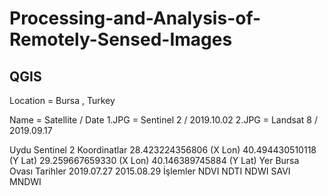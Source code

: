 # Processing-and-Analysis-of-Remotely-Sensed-Images

## QGIS 
 Location = Bursa , Turkey 
 
 Name = Satellite / Date
 1.JPG = Sentinel 2 / 2019.10.02
 2.JPG = Landsat 8 / 2019.09.17

 Uydu         Sentinel 2
 Koordinatlar 28.423224356806 (X Lon)
              40.494430510118 (Y Lat)
              29.259667659330 (X Lon)
              40.146389745884 (Y Lat)
Yer           Bursa Ovası
Tarihler      2019.07.27
              2015.08.29
İşlemler      NDVI
              NDTI
              NDWI
              SAVI
              MNDWI
